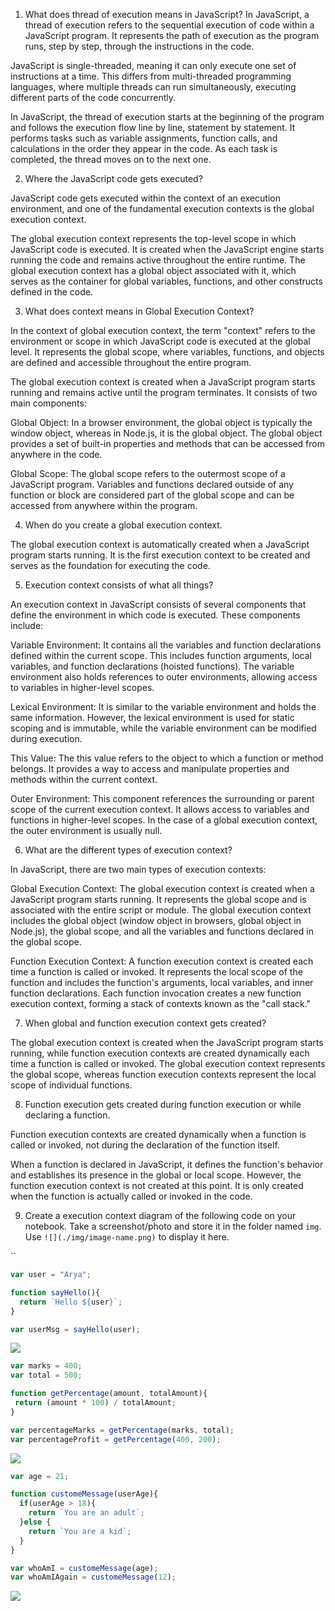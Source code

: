1. What does thread of execution means in JavaScript?
In JavaScript, a thread of execution refers to the sequential execution of code within a JavaScript program. It represents the path of execution as the program runs, step by step, through the instructions in the code.

JavaScript is single-threaded, meaning it can only execute one set of instructions at a time. This differs from multi-threaded programming languages, where multiple threads can run simultaneously, executing different parts of the code concurrently.

In JavaScript, the thread of execution starts at the beginning of the program and follows the execution flow line by line, statement by statement. It performs tasks such as variable assignments, function calls, and calculations in the order they appear in the code. As each task is completed, the thread moves on to the next one.


2. Where the JavaScript code gets executed?

JavaScript code gets executed within the context of an execution environment, and one of the fundamental execution contexts is the global execution context.

The global execution context represents the top-level scope in which JavaScript code is executed. It is created when the JavaScript engine starts running the code and remains active throughout the entire runtime. The global execution context has a global object associated with it, which serves as the container for global variables, functions, and other constructs defined in the code.

3. What does context means in Global Execution Context?

In the context of global execution context, the term "context" refers to the environment or scope in which JavaScript code is executed at the global level. It represents the global scope, where variables, functions, and objects are defined and accessible throughout the entire program.

The global execution context is created when a JavaScript program starts running and remains active until the program terminates. It consists of two main components:

Global Object: In a browser environment, the global object is typically the window object, whereas in Node.js, it is the global object. The global object provides a set of built-in properties and methods that can be accessed from anywhere in the code.

Global Scope: The global scope refers to the outermost scope of a JavaScript program. Variables and functions declared outside of any function or block are considered part of the global scope and can be accessed from anywhere within the program.

4. When do you create a global execution context.

The global execution context is automatically created when a JavaScript program starts running. It is the first execution context to be created and serves as the foundation for executing the code.

5. Execution context consists of what all things?

An execution context in JavaScript consists of several components that define the environment in which code is executed. These components include:

Variable Environment: It contains all the variables and function declarations defined within the current scope. This includes function arguments, local variables, and function declarations (hoisted functions). The variable environment also holds references to outer environments, allowing access to variables in higher-level scopes.

Lexical Environment: It is similar to the variable environment and holds the same information. However, the lexical environment is used for static scoping and is immutable, while the variable environment can be modified during execution.

This Value: The this value refers to the object to which a function or method belongs. It provides a way to access and manipulate properties and methods within the current context.

Outer Environment: This component references the surrounding or parent scope of the current execution context. It allows access to variables and functions in higher-level scopes. In the case of a global execution context, the outer environment is usually null.

6. What are the different types of execution context?

In JavaScript, there are two main types of execution contexts:

Global Execution Context: The global execution context is created when a JavaScript program starts running. It represents the global scope and is associated with the entire script or module. The global execution context includes the global object (window object in browsers, global object in Node.js), the global scope, and all the variables and functions declared in the global scope.

Function Execution Context: A function execution context is created each time a function is called or invoked. It represents the local scope of the function and includes the function's arguments, local variables, and inner function declarations. Each function invocation creates a new function execution context, forming a stack of contexts known as the "call stack."

7. When global and function execution context gets created?

 The global execution context is created when the JavaScript program starts running, while function execution contexts are created dynamically each time a function is called or invoked. The global execution context represents the global scope, whereas function execution contexts represent the local scope of individual functions.

8. Function execution gets created during function execution or while declaring a function.

Function execution contexts are created dynamically when a function is called or invoked, not during the declaration of the function itself.

When a function is declared in JavaScript, it defines the function's behavior and establishes its presence in the global or local scope. However, the function execution context is not created at this point. It is only created when the function is actually called or invoked in the code.

9. Create a execution context diagram of the following code on your notebook. Take a screenshot/photo and store it in the folder named `img`. Use `![](./img/image-name.png)` to display it here.


``
```js
var user = "Arya";

function sayHello(){
  return `Hello ${user}`;
}

var userMsg = sayHello(user);

```

<!-- Put your image here -->

![](./img/img-01.jpg)



```js
var marks = 400;
var total = 500;

function getPercentage(amount, totalAmount){
 return (amount * 100) / totalAmount;
}

var percentageMarks = getPercentage(marks, total);
var percentageProfit = getPercentage(400, 200);


```

<!-- Put your image here -->

![](./img/img-02.jpg)



```js
var age = 21;

function customeMessage(userAge){
  if(userAge > 18){
    return `You are an adult`;
  }else {
    return `You are a kid`;
  }
}

var whoAmI = customeMessage(age);
var whoAmIAgain = customeMessage(12);
```

<!-- Put your image here -->

![](./img/img-03.jpg)
